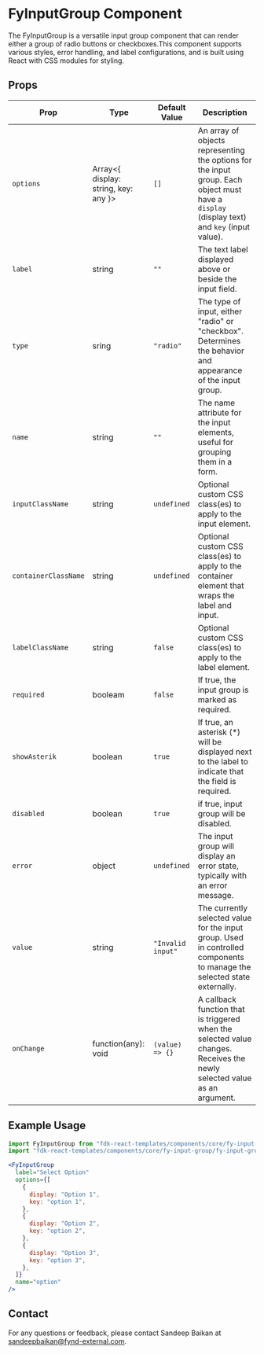 # FyInputGroup Component

The FyInputGroup is a versatile input group component that can render either a group of radio buttons or checkboxes.This component supports various styles, error handling, and label configurations, and is built using React with CSS modules for styling.

## Props

| Prop                  | Type                                            | Default Value       | Description                                                                                       |
|---------------------|------------|--------------------------------------|---------------------------------------------------------------------------------------------------|
| `options`             | Array<{ display: string, key: any }>            | `[]`                 | An array of objects representing the options for the input group. Each object must have a `display` (display text) and `key` (input value).   |
| `label`               | string                                          | `""`                 | The text label displayed above or beside the input field.   |
| `type`                | sring                                           | `"radio"`            | The type of input, either "radio" or "checkbox". Determines the behavior and appearance of the input group. |
| `name`                | string                                          | `""`                 | The name attribute for the input elements, useful for grouping them in a form.
| `inputClassName`      | string                                          | `undefined`          | Optional custom CSS class(es) to apply to the input element.  |
| `containerClassName`  | string                                          | `undefined`          | Optional custom CSS class(es) to apply to the container element that wraps the label and input.                                   |
| `labelClassName`      | string                                          | `false`              | Optional custom CSS class(es) to apply to the label element.
| `required`            | booleam                                         | `false`              | If true, the input group is marked as required.
| `showAsterik`         | boolean                                         | `true`               | If true, an asterisk (*) will be displayed next to the label to indicate that the field is required.
| `disabled`            | boolean                                         | `true`               | if true, input group will be disabled.
| `error`               | object                                          | `undefined`          | The input group will display an error state, typically with an error message.
| `value`               | string                                          | `"Invalid input"`    | The currently selected value for the input group. Used in controlled components to manage the selected state externally.
| `onChange`            | function(any): void                             | `(value) => {}`      | A callback function that is triggered when the selected value changes. Receives the newly selected value as an argument.

## Example Usage

```jsx
import FyInputGroup from "fdk-react-templates/components/core/fy-input-group/fy-input-group";
import "fdk-react-templates/components/core/fy-input-group/fy-input-group.css";

<FyInputGroup
  label="Select Option"
  options={[
    {
      display: "Option 1",
      key: "option 1",
    },
    {
      display: "Option 2",
      key: "option 2",
    },
    {
      display: "Option 3",
      key: "option 3",
    },
  ]}
  name="option"
/>
```

## Contact

For any questions or feedback, please contact Sandeep Baikan at [sandeepbaikan@fynd-external.com](mailto:sandeepbaikan@fynd-external.com).

